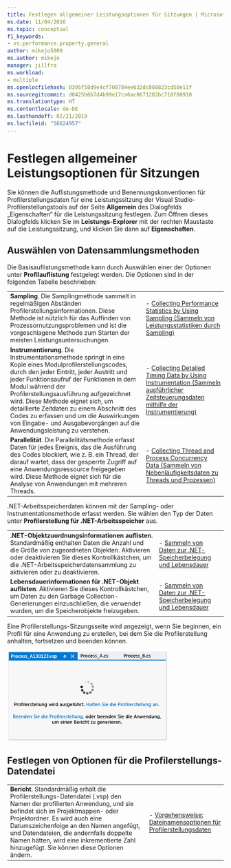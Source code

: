```yaml
---
title: Festlegen allgemeiner Leistungsoptionen für Sitzungen | Microsoft-Dokumentation
ms.date: 11/04/2016
ms.topic: conceptual
f1_keywords:
- vs.performance.property.general
author: mikejo5000
ms.author: mikejo
manager: jillfra
ms.workload:
- multiple
ms.openlocfilehash: 0395f58d9e4cf700784ee632dc860823cd50e11f
ms.sourcegitcommit: d0425b6b7d4b99e17ca6ac0671282bc718f80910
ms.translationtype: HT
ms.contentlocale: de-DE
ms.lasthandoff: 02/21/2019
ms.locfileid: "56624957"
---
```

# <a name="set-general-performance-session-options"></a>Festlegen allgemeiner Leistungsoptionen für Sitzungen

Sie können die Auflistungsmethode und Benennungskonventionen für Profilerstellungsdaten für eine Leistungssitzung der Visual Studio-Profilerstellungstools auf der Seite **Allgemein** des Dialogfelds „Eigenschaften“ für die Leistungssitzung festlegen. Zum Öffnen dieses Dialogfelds klicken Sie im **Leistungs-Explorer** mit der rechten Maustaste auf die Leistungssitzung, und klicken Sie dann auf **Eigenschaften**.

## <a name="choosing-data-collection-methods"></a>Auswählen von Datensammlungsmethoden

Die Basisauflistungsmethode kann durch Auswählen einer der Optionen unter **Profilauflistung** festgelegt werden. Die Optionen sind in der folgenden Tabelle beschrieben:

|||
|-|-|
|**Sampling**. Die Samplingmethode sammelt in regelmäßigen Abständen Profilerstellungsinformationen. Diese Methode ist nützlich für das Auffinden von Prozessornutzungsproblemen und ist die vorgeschlagene Methode zum Starten der meisten Leistungsuntersuchungen.|- [Collecting Performance Statistics by Using Sampling (Sammeln von Leistungsstatistiken durch Sampling)](../profiling/collecting-performance-statistics-by-using-sampling.md)|
|**Instrumentierung**. Die Instrumentationsmethode springt in eine Kopie eines Modulprofilerstellungscodes, durch den jeder Eintritt, jeder Austritt und jeder Funktionsaufruf der Funktionen in dem Modul während der Profilerstellungsausführung aufgezeichnet wird. Diese Methode eignet sich, um detaillierte Zeitdaten zu einem Abschnitt des Codes zu erfassen und um die Auswirkungen von Eingabe- und Ausgabevorgängen auf die Anwendungsleistung zu verstehen.|- [Collecting Detailed Timing Data by Using Instrumentation (Sammeln ausführlicher Zeitsteuerungsdaten mithilfe der Instrumentierung) ](../profiling/collecting-detailed-timing-data-by-using-instrumentation.md)|
|**Parallelität**. Die Parallelitätsmethode erfasst Daten für jedes Ereignis, das die Ausführung des Codes blockiert, wie z. B. ein Thread, der darauf wartet, dass der gesperrte Zugriff auf eine Anwendungsressource freigegeben wird. Diese Methode eignet sich für die Analyse von Anwendungen mit mehreren Threads.|- [Collecting Thread and Process Concurrency Data (Sammeln von Nebenläufigkeitsdaten zu Threads und Prozessen) ](../profiling/collecting-thread-and-process-concurrency-data.md)|

 .NET-Arbeitsspeicherdaten können mit der Sampling- oder Instrumentationsmethode erfasst werden. Sie wählen den Typ der Daten unter **Profilerstellung für .NET-Arbeitsspeicher** aus.

|||
|-|-|
|**.NET-Objektzuordnungsinformationen auflisten**. Standardmäßig enthalten Daten die Anzahl und die Größe von zugeordneten Objekten. Aktivieren oder deaktivieren Sie dieses Kontrollkästchen, um die .NET-Arbeitsspeicherdatensammlung zu aktivieren oder zu deaktivieren. |- [Sammeln von Daten zur .NET-Speicherbelegung und Lebensdauer](../profiling/collecting-dotnet-memory-allocation-and-lifetime-data.md)|
|**Lebensdauerinformationen für .NET-Objekt auflisten**. Aktivieren Sie dieses Kontrollkästchen, um Daten zu den Garbage Collection-Generierungen einzuschließen, die verwendet wurden, um die Speicherobjekte freizugeben.|- [Sammeln von Daten zur .NET-Speicherbelegung und Lebensdauer](../profiling/collecting-dotnet-memory-allocation-and-lifetime-data.md) |

 Eine Profilerstellungs-Sitzungsseite wird angezeigt, wenn Sie beginnen, ein Profil für eine Anwendung zu erstellen, bei dem Sie die Profilerstellung anhalten, fortsetzen und beenden können.

 ![Profilerstellungs-Sitzungsseite](../profiling/media/prof_profilingsessionpage.png "PROF_ProfilingSessionPage")

## <a name="set-profiling-data-file-options"></a>Festlegen von Optionen für die Profilerstellungs-Datendatei

|||
|-|-|
|**Bericht**. Standardmäßig erhält die Profilerstellungs-Datendatei (.vsp) den Namen der profilierten Anwendung, und sie befindet sich im Projektmappen- oder Projektordner. Es wird auch eine Datumszeichenfolge an den Namen angefügt, und Datendateien, die andernfalls doppelte Namen hätten, wird eine inkrementierte Zahl hinzugefügt. Sie können diese Optionen ändern.|- [Vorgehensweise: Dateinamensoptionen für Profilerstellungsdaten](../profiling/how-to-set-performance-data-file-name-options.md)|